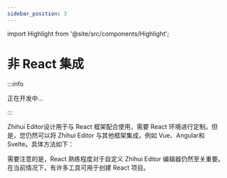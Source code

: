 ```yaml
---
sidebar_position: 3
---
```


import Highlight from '@site/src/components/Highlight';

# 非 React 集成

:::info

正在开发中...

:::

<Highlight color="#dfd9fe">Zhihui Editor</Highlight>设计用于与 React 框架配合使用，需要 React 环境进行定制。但是，您仍然可以将 Zhihui Editor 与其他框架集成，例如 Vue、Angular和Svelte。具体方法如下：

需要注意的是，React 熟练程度对于自定义 Zhihui Editor 编辑器仍然至关重要。在当前情况下，有许多工具可用于创建 React 项目。
